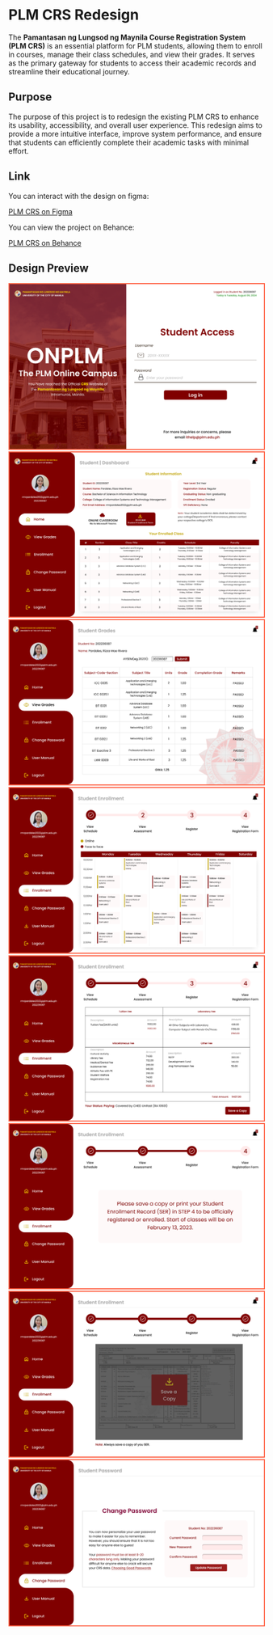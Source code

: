 # PLM CRS Redesign
The **Pamantasan ng Lungsod ng Maynila Course Registration System (PLM CRS)** is an essential platform for PLM students, allowing them to enroll in courses, manage their class schedules, and view their grades. It serves as the primary gateway for students to access their academic records and streamline their educational journey.

## Purpose
The purpose of this project is to redesign the existing PLM CRS to enhance its usability, accessibility, and overall user experience. This redesign aims to provide a more intuitive interface, improve system performance, and ensure that students can efficiently complete their academic tasks with minimal effort.

## Link

You can interact with the design on figma:

[PLM CRS on Figma](https://www.figma.com/proto/CrpwT5g1xF4n22ls6AGwGr/Redesign-PLM-CRS?page-id=0%3A1&node-id=1-2&viewport=-828%2C-325%2C0.28&t=xocmufbMymVJjFZS-1&scaling=scale-down&content-scaling=fixed&starting-point-node-id=1%3A2)

You can view the project on Behance:

[PLM CRS on Behance](https://www.behance.net/gallery/205751911/PLM-CRS-Redesign)

## Design Preview

<img src="Mockup/1.png" alt="Website Preview" style="border: 2px solid #FF6347;">
<img src="Mockup/2.png" alt="Website Preview" style="border: 2px solid #FF6347;">
<img src="Mockup/4.png" alt="Website Preview" style="border: 2px solid #FF6347;">
<img src="Mockup/5.png" alt="Website Preview" style="border: 2px solid #FF6347;">
<img src="Mockup/6.png" alt="Website Preview" style="border: 2px solid #FF6347;">
<img src="Mockup/7.png" alt="Website Preview" style="border: 2px solid #FF6347;">
<img src="Mockup/8.png" alt="Website Preview" style="border: 2px solid #FF6347;">
<img src="Mockup/9.png" alt="Website Preview" style="border: 2px solid #FF6347;">

